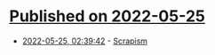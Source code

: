 # [Published on 2022-05-25](index.md)

* [2022-05-25, 02:39:42](https://news.ycombinator.com/item?id=31500007) - [Scrapism](https://scrapism.lav.io/)

